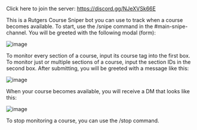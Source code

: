 Click here to join the server: https://discord.gg/NJeXVSk66E

This is a Rutgers Course Sniper bot you can use to track when a course becomes available. To start, use the /snipe command in the #main-snipe-channel.
You will be greeted with the following modal (form):

![image](https://github.com/j13622/Official-Rutgers-Course-Sniper/assets/18039706/5e7adba6-71a7-4fb7-b6bb-87c4990af6e8)

To monitor every section of a course, input its course tag into the first box. To monitor just or multiple sections of a course, input the section IDs in the second box.
After submitting, you will be greeted with a message like this:

![image](https://github.com/j13622/Official-Rutgers-Course-Sniper/assets/18039706/12f1424a-780e-40d2-9bf8-8918468985f3)

When your course becomes available, you will receive a DM that looks like this:

![image](https://github.com/j13622/Official-Rutgers-Course-Sniper/assets/18039706/6e9cf8d6-a2a3-457d-bfed-f342a85f76ab)

To stop monitoring a course, you can use the /stop command.
